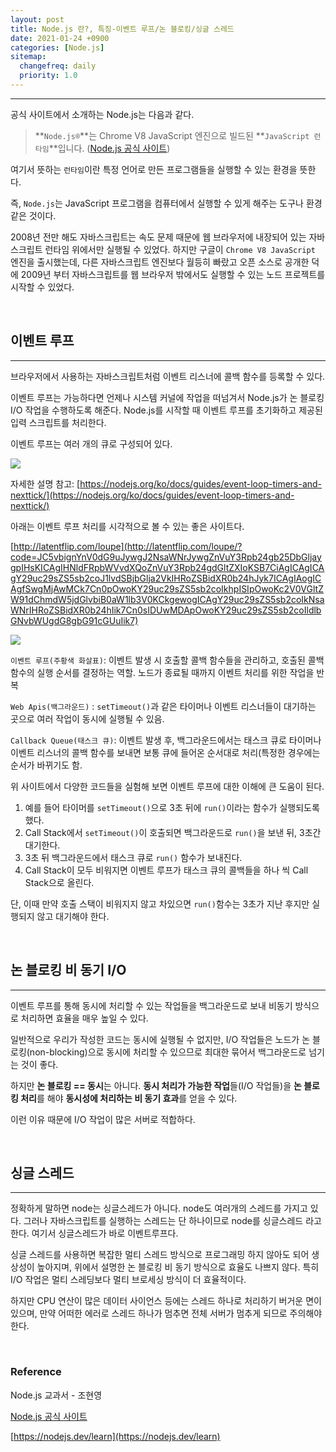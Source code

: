 ```yaml
---
layout: post
title: Node.js 란?, 특징-이벤트 루프/논 블로킹/싱글 스레드
date: 2021-01-24 +0900
categories: [Node.js]
sitemap:
  changefreq: daily
  priority: 1.0
---
```


---

공식 사이트에서 소개하는 Node.js는 다음과 같다.

> **`Node.js®`**는 Chrome V8 JavaScript 엔진으로 빌드된 **`JavaScript 런타임`**입니다. ([Node.js 공식 사이트](https://nodejs.org/ko/))

여기서 뜻하는 `런타임`이란 특정 언어로 만든 프로그램들을 실행할 수 있는 환경을 뜻한다.

즉, `Node.js`는 JavaScript 프로그램을 컴퓨터에서 실행할 수 있게 해주는 도구나 환경같은 것이다.

2008년 전만 해도 자바스크립트는 속도 문제 때문에 웹 브라우저에 내장되어 있는 자바스크립트 런타임 위에서만 실행될 수 있었다. 하지만 구글이 `Chrome V8 JavaScript` 엔진을 출시했는데, 다른 자바스크립트 엔진보다 월등히 빠랐고 오픈 소스로 공개한 덕에 2009년 부터 자바스크립트를 웹 브라우저 밖에서도 실행할 수 있는 노드 프로젝트를 시작할 수 있었다.

<br>

## 이벤트 루프

---

브라우저에서 사용하는 자바스크립트처럼 이벤트 리스너에 콜백 함수를 등록할 수 있다.

이벤트 루프는 가능하다면 언제나 시스템 커널에 작업을 떠넘겨서 Node.js가 논 블로킹 I/O 작업을 수행하도록 해준다. Node.js를 시작할 때 이벤트 루프를 초기화하고 제공된 입력 스크립트를 처리한다.

이벤트 루프는 여러 개의 큐로 구성되어 있다.

<img src="{{'/public/img/node-1-1.png'}}">

자세한 설명 참고: [https://nodejs.org/ko/docs/guides/event-loop-timers-and-nexttick/](https://nodejs.org/ko/docs/guides/event-loop-timers-and-nexttick/)

아래는 이벤트 루프 처리를 시각적으로 볼 수 있는 좋은 사이트다.

[http://latentflip.com/loupe](http://latentflip.com/loupe/?code=JC5vbignYnV0dG9uJywgJ2NsaWNrJywgZnVuY3Rpb24gb25DbGljaygpIHsKICAgIHNldFRpbWVvdXQoZnVuY3Rpb24gdGltZXIoKSB7CiAgICAgICAgY29uc29sZS5sb2coJ1lvdSBjbGlja2VkIHRoZSBidXR0b24hJyk7ICAgIAogICAgfSwgMjAwMCk7Cn0pOwoKY29uc29sZS5sb2coIkhpISIpOwoKc2V0VGltZW91dChmdW5jdGlvbiB0aW1lb3V0KCkgewogICAgY29uc29sZS5sb2coIkNsaWNrIHRoZSBidXR0b24hIik7Cn0sIDUwMDApOwoKY29uc29sZS5sb2coIldlbGNvbWUgdG8gbG91cGUuIik7)

<img src="{{'/public/img/node-1-2.png'}}">

`이벤트 루프(주황색 화살표)`: 이벤트 발생 시 호출할 콜백 함수들을 관리하고, 호출된 콜백 함수의 실행 순서를 결정하는 역할. 노드가 종료될 때까지 이벤트 처리를 위한 작업을 반복

`Web Apis(백그라운드)` : `setTimeout()`과 같은 타이머나 이벤트 리스너들이 대기하는 곳으로 여러 작업이 동시에 실행될 수 있음.

`Callback Queue(태스크 큐)`: 이벤트 발생 후, 백그라운드에서는 태스크 큐로 타이머나 이벤트 리스너의 콜백 함수를 보내면 보통 큐에 들어온 순서대로 처리(특정한 경우에는 순서가 바뀌기도 함.

위 사이트에서 다양한 코드들을 실험해 보면 이벤트 루프에 대한 이해에 큰 도움이 된다.

1. 예를 들어 타이머를 `setTimeout()`으로 3초 뒤에 `run()`이라는 함수가 실행되도록 했다.
2. Call Stack에서 `setTimeout()`이 호출되면 백그라운드로 `run()`을 보낸 뒤, 3초간 대기한다.
3. 3초 뒤 백그라운드에서 태스크 큐로 `run()` 함수가 보내진다.
4. Call Stack이 모두 비워지면 이벤트 루프가 태스크 큐의 콜백들을 하나 씩 Call Stack으로 올린다.

단, 이때 만약 호출 스택이 비워지지 않고 차있으면 `run()`함수는 3초가 지난 후지만 실행되지 않고 대기해야 한다.

<br>

## 논 블로킹 비 동기 I/O

---

이벤트 루프를 통해 동시에 처리할 수 있는 작업들을 백그라운드로 보내 비동기 방식으로 처리하면 효율을 매우 높일 수 있다.

일반적으로 우리가 작성한 코드는 동시에 실행될 수 없지만, I/O 작업들은 노드가 논 블로킹(non-blocking)으로 동시에 처리할 수 있으므로 최대한 묶어서 백그라운드로 넘기는 것이 좋다.

하지만 **논 블로킹 == 동시**는 아니다. **동시 처리가 가능한 작업**들(I/O 작업들)을 **논 블로킹 처리**를 해야 **동시성에 처리하는 비 동기 효과**를 얻을 수 있다.

이런 이유 때문에 I/O 작업이 많은 서버로 적합하다.

<br>

## 싱글 스레드

---

정확하게 말하면 node는 싱글스레드가 아니다. node도 여러개의 스레드를 가지고 있다. 그러나 자바스크립트를 실행하는 스레드는 단 하나이므로 node를 싱글스레드 라고 한다. 여기서 싱글스레드가 바로 이벤트루프다.

싱글 스레드를 사용하면 복잡한 멀티 스레드 방식으로 프로그래밍 하지 않아도 되어 생상성이 높아지며, 위에서 설명한 논 블로킹 비 동기 방식으로 효율도 나쁘지 않다. 특히 I/O 작업은 멀티 스레딩보다 멀티 브로세싱 방식이 더 효율적이다.

하지만 CPU 연산이 많은 데이터 사이언스 등에는 스레드 하나로 처리하기 버거운 면이 있으며, 만약 어떠한 에러로 스레드 하나가 멈추면 전체 서버가 멈추게 되므로 주의해야 한다.

<br>

### Reference

Node.js 교과서 - 조현영

[Node.js 공식 사이트](https://nodejs.org/ko/about/)

[https://nodejs.dev/learn](https://nodejs.dev/learn)
